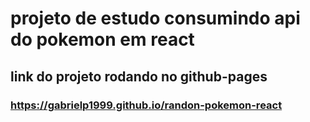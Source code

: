 # projeto de estudo consumindo api do pokemon em react
## link do projeto rodando no github-pages
### https://gabrielp1999.github.io/randon-pokemon-react
